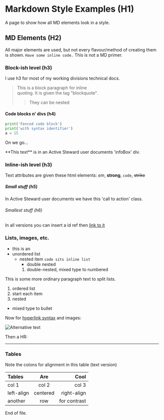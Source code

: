 ﻿# Markdown Style Examples (H1)

A page to show how all MD elements look in a style.

## MD Elements (H2)

All major elements are used, but not every flavour/method of creating them is shown. `Have some inline code.` This is not a MD primer. 

### Block-ish level (h3)

I use h3 for most of my working divisions technical docs. 

> This is a block paragraph for inline  
> quoting. It is given the tag "blockquote".
> 
> > They can be nested

#### Code blocks n' divs (h4)

```Python
print('Fenced code block')
print('with syntax identifier')
a = 15
```
On we go...

<div class="infoBox">
**This text**  is in an Active Steward user documents 'infoBox' div.
</div>

### Inline-ish level (h3)

Text attributes are given these html elements: _em_, **strong**, `code`, ~~strike~~

##### Small stuff (h5) 
<span id="jump_here"></span>

In Active Steward user documents <span class="callToAction">we have this &#39;call to action&#39; class</span>.  

###### Smallest stuff (h6)

In all versions you can insert a id ref then [link to it](#jump_here) 

### Lists, images, etc.

-   this is an
-   unordered list
    -   nested item `code sits inline list` 
	    - double nested
	    1. double-nested, mixed type to numbered

This is some more ordinary paragraph text to split lists.

1. ordered list
2. start each item
  3. nested
  - mixed type to bullet

Now for [hyperlink syntax](http://daringfireball.net/projects/markdown/syntax) and images:

![Alternative text](https://staging.activesteward.com/images/AS-logo.png)

Then a HR:

----------

### Tables

Note the colons for alignment in this table (text version)

|Tables|Are|Cool|
|:----|:----:|----:|
|col 1|col 2|col 3|
|left-align|centered|right-align|
|another|row|for contrast|

End of file.
